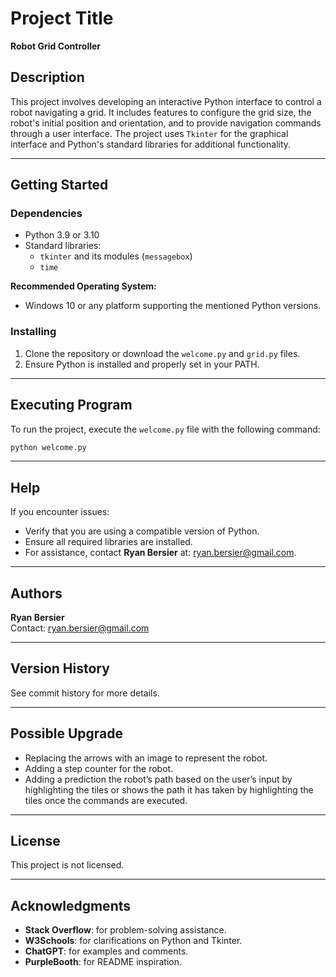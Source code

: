 # Project Title  
**Robot Grid Controller**  

## Description  
This project involves developing an interactive Python interface to control a robot navigating a grid. It includes features to configure the grid size, the robot's initial position and orientation, and to provide navigation commands through a user interface. The project uses `Tkinter` for the graphical interface and Python's standard libraries for additional functionality.  

---

## Getting Started  

### Dependencies  
- Python 3.9 or 3.10  
- Standard libraries:  
  - `tkinter` and its modules (`messagebox`)  
  - `time`  

**Recommended Operating System:**  
- Windows 10 or any platform supporting the mentioned Python versions.  

### Installing  
1. Clone the repository or download the `welcome.py` and `grid.py` files.  
2. Ensure Python is installed and properly set in your PATH.  

---

## Executing Program  

To run the project, execute the `welcome.py` file with the following command:  

```bash  
python welcome.py  
```

---

## Help  
If you encounter issues:  
- Verify that you are using a compatible version of Python.  
- Ensure all required libraries are installed.  
- For assistance, contact **Ryan Bersier** at: ryan.bersier@gmail.com.  

---

## Authors  
**Ryan Bersier**  
Contact: ryan.bersier@gmail.com  

---

## Version History  
See commit history for more details.  

---

## Possible Upgrade

- Replacing the arrows with an image to represent the robot.
- Adding a step counter for the robot.
- Adding a prediction the robot’s path based on the user’s input by highlighting the tiles or shows the path it has taken by highlighting the tiles once the commands are executed.

---

## License  
This project is not licensed.  

---

## Acknowledgments  

- **Stack Overflow**: for problem-solving assistance.  
- **W3Schools**: for clarifications on Python and Tkinter.  
- **ChatGPT**: for examples and comments.  
- **PurpleBooth**: for README inspiration.
